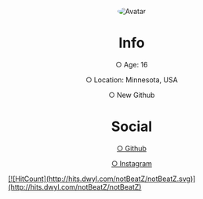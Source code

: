 <p align="center">
  <a>
<img src="https://cdn.discordapp.com/attachments/732298693658542141/737627972579622952/Avatar.gif" alt="Avatar" style="border-radius: 75%;">
  </a><br>
</p>
<div class="display">
<h1 style="text-align: center;" align="center"> Info </h1>
  <p style="text-align: center;"align="center">○ Age: 16 <br></p>
  <p style="text-align: center;"align="center">○ Location: Minnesota, USA<br></p>
  <p style="text-align: center;"align="center">○ New Github<br></p>

<h1 style="text-align: center;" align="center"> Social </h1>
  <a href="https://github.com/notBeatZ"><p style="text-align: center;"align="center">○ Github<br></p></>
  <a href="https://instagram.com/beatzwrld"> <p style="text-align: center;"align="center">○ Instagram<br></p></>
</div>
[![HitCount](http://hits.dwyl.com/notBeatZ/notBeatZ.svg)](http://hits.dwyl.com/notBeatZ/notBeatZ)
